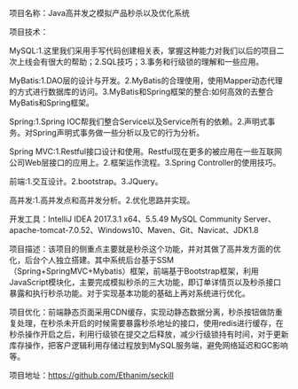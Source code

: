 项目名称：Java高并发之模拟产品秒杀以及优化系统 

项目技术：

MySQL:1.这里我们采用手写代码创建相关表，掌握这种能力对我们以后的项目二次上线会有很大的帮助；2.SQL技巧；3.事务和行级锁的理解和一些应用。

MyBatis:1.DAO层的设计与开发。2.MyBatis的合理使用，使用Mapper动态代理的方式进行数据库的访问。3.MyBatis和Spring框架的整合:如何高效的去整合MyBatis和Spring框架。

Spring:1.Spring IOC帮我们整合Service以及Service所有的依赖。2.声明式事务。对Spring声明式事务做一些分析以及它的行为分析。

Spring MVC:1.Restful接口设计和使用。Restful现在更多的被应用在一些互联网公司Web层接口的应用上。2.框架运作流程。3.Spring Controller的使用技巧。

前端:1.交互设计。2.bootstrap。3.JQuery。

高并发:1.高并发点和高并发分析。2.优化思路并实现。


开发工具：IntelliJ IDEA 2017.3.1 x64、5.5.49 MySQL Community Server、apache-tomcat-7.0.52、Windows10、Maven、Git、Navicat、JDK1.8

项目描述：该项目的侧重点主要就是秒杀这个功能，并对其做了高并发方面的优化，后台个人独立搭建。其中系统后台基于SSM（Spring+SpringMVC+Mybatis）框架，前端基于Bootstrap框架，利用JavaScript模块化，主要完成模拟秒杀的三大功能，即订单详情页以及秒杀接口暴露和执行秒杀功能。对于实现基本功能的基础上再对系统进行优化。

项目优化：前端静态页面采用CDN缓存，实现动静态数据分离，秒杀按钮做防重复处理，在秒杀未开启的时候需要暴露秒杀地址的接口，使用redis进行缓存，在秒杀操作开启之后，利用行级锁在提交之后释放，减少行级锁持有时间，对于更新库存操作，把客户逻辑利用存储过程放到MySQL服务端，避免网络延迟和GC影响等。

项目地址：https://github.com/Ethanim/seckill
